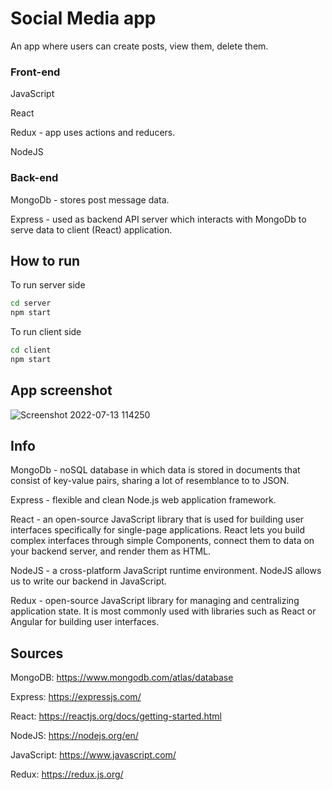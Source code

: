 # Social Media app
An app where users can create posts, view them, delete them.

### Front-end
JavaScript

React

Redux - app uses actions and reducers.

NodeJS

### Back-end
MongoDb - stores post message data.

Express - used as backend API server which interacts with MongoDb to serve data to client (React) application.

## How to run
To run server side
``` bash
cd server
npm start
```

To run client side
``` bash
cd client
npm start
```

## App screenshot
![Screenshot 2022-07-13 114250](https://user-images.githubusercontent.com/23237769/178690695-ee15cab9-d689-4dd8-a8c7-c8a71ea565df.png)


## Info
MongoDb - noSQL database in which data is stored in documents that consist of key-value pairs, sharing a lot of resemblance to to JSON.

Express - flexible and clean Node.js web application framework. 

React - an open-source JavaScript library that is used for building user interfaces specifically for single-page applications. React lets you build complex interfaces through simple Components, connect them to data on your backend server, and render them as HTML.

NodeJS - a cross-platform JavaScript runtime environment. NodeJS allows us to write our backend in JavaScript. 

Redux - open-source JavaScript library for managing and centralizing application state. It is most commonly used with libraries such as React or Angular for building user interfaces.

## Sources
MongoDB: https://www.mongodb.com/atlas/database

Express: https://expressjs.com/

React: https://reactjs.org/docs/getting-started.html

NodeJS: https://nodejs.org/en/

JavaScript: https://www.javascript.com/

Redux: https://redux.js.org/
